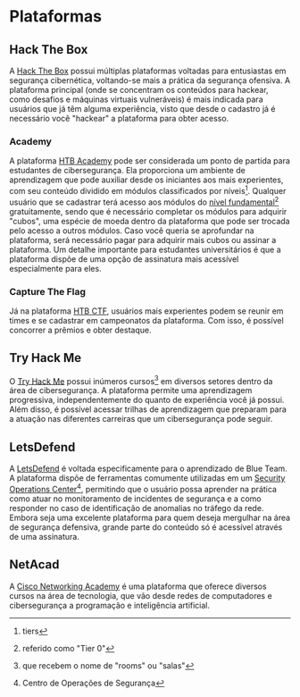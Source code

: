 # Plataformas

## Hack The Box

A [Hack The Box](https://app.hackthebox.com/) possui múltiplas plataformas voltadas para entusiastas em segurança cibernética, voltando-se mais a prática da segurança ofensiva. A plataforma principal (onde se concentram os conteúdos para hackear, como desafios e máquinas virtuais vulneráveis) é mais indicada para usuários que já têm alguma experiência, visto que desde o cadastro já é necessário você "hackear" a plataforma para obter acesso.

### Academy

A plataforma [HTB Academy](https://academy.hackthebox.com/) pode ser considerada um ponto de partida para estudantes de cibersegurança. Ela proporciona um ambiente de aprendizagem que pode auxiliar desde os iniciantes aos mais experientes, com seu conteúdo dividido em módulos classificados por níveis[^1]. Qualquer usuário que se cadastrar terá acesso aos módulos do [nível fundamental](#user-content-fn-2)[^2] gratuitamente, sendo que é necessário completar os módulos para adquirir "cubos", uma espécie de moeda dentro da plataforma que pode ser trocada pelo acesso a outros módulos. Caso você queria se aprofundar na plataforma, será necessário pagar para adquirir mais cubos ou assinar a plataforma. Um detalhe importante para estudantes universitários é que a plataforma dispõe de uma opção de assinatura mais acessível especialmente para eles.

### Capture The Flag

Já na plataforma [HTB CTF](https://ctf.hackthebox.com/), usuários mais experientes podem se reunir em times e se cadastrar em campeonatos da plataforma. Com isso, é possível concorrer a prêmios e obter destaque.

## Try Hack Me

O [Try Hack Me](https://tryhackme.com/) possui inúmeros cursos[^3] em diversos setores dentro da área de cibersegurança. A plataforma permite uma aprendizagem progressiva, independentemente do quanto de experiência você já possui. Além disso, é possível acessar trilhas de aprendizagem que preparam para a atuação nas diferentes carreiras que um cibersegurança pode seguir.

## LetsDefend

A [LetsDefend](https://app.letsdefend.io/) é voltada especificamente para o aprendizado de Blue Team. A plataforma dispõe de ferramentas comumente utilizadas em um [Security Operations Center](#user-content-fn-4)[^4], permitindo que o usuário possa aprender na prática como atuar no monitoramento de incidentes de segurança e a como responder no caso de identificação de anomalias no tráfego da rede. Embora seja uma excelente plataforma para quem deseja mergulhar na área de segurança defensiva, grande parte do conteúdo só é acessível através de uma assinatura.

## NetAcad

A [Cisco Networking Academy](https://www.netacad.com/) é uma plataforma que oferece diversos cursos na área de tecnologia, que vão desde redes de computadores e cibersegurança a programação e inteligência artificial.

[^1]: tiers

[^2]: referido como "Tier 0"

[^3]: que recebem o nome de "rooms" ou "salas"

[^4]: Centro de Operações de Segurança
